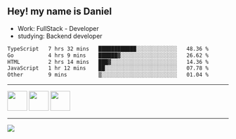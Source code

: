 ## Hey! my name is Daniel

- Work: FullStack - Developer
- studying: Backend developer

<!--START_SECTION:waka-->

```txt
TypeScript   7 hrs 32 mins   ████████████░░░░░░░░░░░░░   48.36 %
Go           4 hrs 9 mins    ██████▓░░░░░░░░░░░░░░░░░░   26.62 %
HTML         2 hrs 14 mins   ███▓░░░░░░░░░░░░░░░░░░░░░   14.36 %
JavaScript   1 hr 12 mins    ██░░░░░░░░░░░░░░░░░░░░░░░   07.78 %
Other        9 mins          ▒░░░░░░░░░░░░░░░░░░░░░░░░   01.04 %
```

<!--END_SECTION:waka-->
    

<hr>
<div>
    <img height="45" src="https://img.icons8.com/color/48/000000/nodejs.png"/>
    <img height="45" src="https://www.vectorlogo.zone/logos/golang/golang-ar21.svg">
    <img height="45" src="https://www.vectorlogo.zone/logos/nestjs/nestjs-icon.svg">
</div>
<hr>
<div>
    <a href="https://www.linkedin.com/in/daniel-lucas-bb7b82193/" target="_blank">
        <img src="https://img.shields.io/badge/LinkedIn-0077B5?style=for-the-badge&logo=linkedin&logoColor=white">
    </a>
</div>
